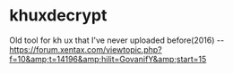 # khuxdecrypt
Old tool for kh ux that I've never uploaded before(2016) -- https://forum.xentax.com/viewtopic.php?f=10&amp;t=14196&amp;hilit=GovanifY&amp;start=15

